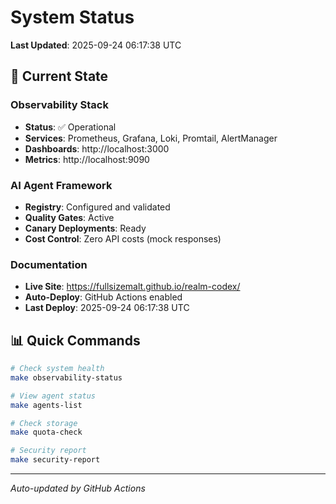 # System Status

**Last Updated**: 2025-09-24 06:17:38 UTC

## 🎯 Current State

### Observability Stack
- **Status**: ✅ Operational
- **Services**: Prometheus, Grafana, Loki, Promtail, AlertManager
- **Dashboards**: http://localhost:3000
- **Metrics**: http://localhost:9090

### AI Agent Framework
- **Registry**: Configured and validated
- **Quality Gates**: Active
- **Canary Deployments**: Ready
- **Cost Control**: Zero API costs (mock responses)

### Documentation
- **Live Site**: https://fullsizemalt.github.io/realm-codex/
- **Auto-Deploy**: GitHub Actions enabled
- **Last Deploy**: 2025-09-24 06:17:38 UTC

## 📊 Quick Commands

```bash
# Check system health
make observability-status

# View agent status
make agents-list

# Check storage
make quota-check

# Security report
make security-report
```

---
*Auto-updated by GitHub Actions*
